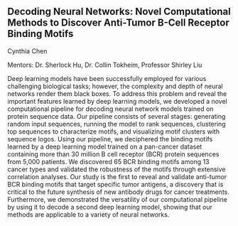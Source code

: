 ## Decoding Neural Networks: Novel Computational Methods to Discover Anti-Tumor B-Cell Receptor Binding Motifs
Cynthia Chen

Mentors: Dr. Sherlock Hu, Dr. Collin Tokheim, Professor Shirley Liu

Deep learning models have been successfully employed for various challenging biological tasks; however, the complexity and depth of neural networks render them black boxes. To address this problem and reveal the important features learned by deep learning models, we developed a novel computational pipeline for decoding neural network models trained on protein sequence data. Our pipeline consists of several stages: generating random input sequences, running the model to rank sequences, clustering top sequences to characterize motifs, and visualizing motif clusters with sequence logos. Using our pipeline, we deciphered the binding motifs learned by a deep learning model trained on a pan-cancer dataset containing more than 30 million B cell receptor (BCR) protein sequences from 5,000 patients. We discovered 65 BCR binding motifs among 13 cancer types and validated the robustness of the motifs through extensive correlation analyses. Our study is the first to reveal and validate anti-tumor BCR binding motifs that target specific tumor antigens, a discovery that is critical to the future synthesis of new antibody drugs for cancer treatments. Furthermore, we demonstrated the versatility of our computational pipeline by using it to decode a second deep learning model, showing that our methods are applicable to a variety of neural networks.
